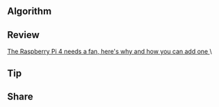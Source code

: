 ## Algorithm

## Review
[The Raspberry Pi 4 needs a fan, here's why and how you can add one
](https://www.jeffgeerling.com/blog/2019/raspberry-pi-4-needs-fan-heres-why-and-how-you-can-add-one)\

## Tip
## Share
